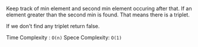 Keep track of min element and second min element occuring after that. If an element greater than the second min is found. That means there is a triplet.

If we don't find any triplet return false.

Time Complexity : `O(n)`
Spece Complexity: `O(1)`